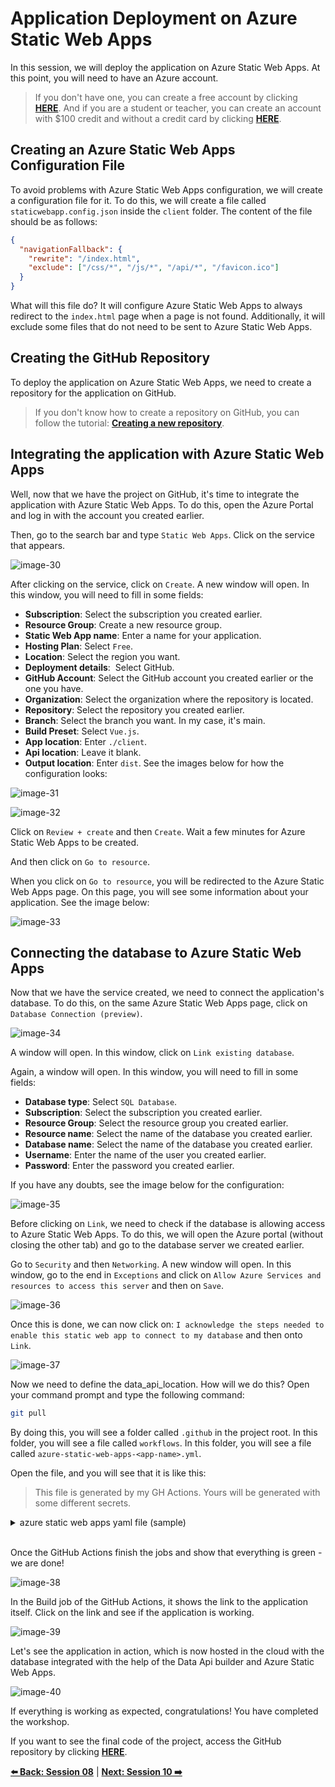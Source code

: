 # Application Deployment on Azure Static Web Apps

In this session, we will deploy the application on Azure Static Web Apps. At this point, you will need to have an Azure account.

> If you don't have one, you can create a free account by clicking **[HERE](https://azure.microsoft.com/free/?WT.mc_id=javascript-75515-gllemos)**. And if you are a student or teacher, you can create an account with $100 credit and without a credit card by clicking **[HERE](https://azure.microsoft.com/free/students/?WT.mc_id=javascript-75515-gllemos)**.

## Creating an Azure Static Web Apps Configuration File

To avoid problems with Azure Static Web Apps configuration, we will create a configuration file for it. To do this, we will create a file called `staticwebapp.config.json` inside the `client` folder. The content of the file should be as follows:

```json
{
  "navigationFallback": {
    "rewrite": "/index.html",
    "exclude": ["/css/*", "/js/*", "/api/*", "/favicon.ico"]
  }
}
```

What will this file do? It will configure Azure Static Web Apps to always redirect to the `index.html` page when a page is not found. Additionally, it will exclude some files that do not need to be sent to Azure Static Web Apps.

## Creating the GitHub Repository 

To deploy the application on Azure Static Web Apps, we need to create a repository for the application on GitHub.

> If you don't know how to create a repository on GitHub, you can follow the tutorial: **[Creating a new repository](https://docs.github.com/en/github/getting-started-with-github/create-a-repo)**.

## Integrating the application with Azure Static Web Apps 

Well, now that we have the project on GitHub, it's time to integrate the application with Azure Static Web Apps. To do this, open the Azure Portal and log in with the account you created earlier.

Then, go to the search bar and type `Static Web Apps`. Click on the service that appears.

![image-30](./../../workshop-images/image-30.jpg)

After clicking on the service, click on `Create`. A new window will open. In this window, you will need to fill in some fields:

- **Subscription**: Select the subscription you created earlier.
- **Resource Group**: Create a new resource group.
- **Static Web App name**: Enter a name for your application.
- **Hosting Plan**: Select `Free`.
- **Location**: Select the region you want.
- **Deployment details**:  Select GitHub.
- **GitHub Account**: Select the GitHub account you created earlier or the one you have. 
- **Organization**: Select the organization where the repository is located.
- **Repository**: Select the repository you created earlier.
- **Branch**: Select the branch you want. In my case, it's main.
- **Build Preset**: Select `Vue.js`.
- **App location**: Enter `./client`.
- **Api location**: Leave it blank.
- **Output location**: Enter `dist`. See the images below for how the configuration looks:

![image-31](./../../workshop-images/image-31.jpg)

![image-32](./../../workshop-images/image-32.jpg)

Click on `Review + create` and then `Create`. Wait a few minutes for Azure Static Web Apps to be created.

And then click on `Go to resource`.

When you click on `Go to resource`, you will be redirected to the Azure Static Web Apps page. On this page, you will see some information about your application. See the image below:

![image-33](./../../workshop-images/image-33.jpg)

## Connecting the database to Azure Static Web Apps

Now that we have the service created, we need to connect the application's database. To do this, on the same Azure Static Web Apps page, click on `Database Connection (preview)`.

![image-34](./../../workshop-images/image-34.jpg)

A window will open. In this window, click on `Link existing database`.

Again, a window will open. In this window, you will need to fill in some fields:

- **Database type**: Select `SQL Database`. 
- **Subscription**: Select the subscription you created earlier. 
- **Resource Group**: Select the resource group you created earlier. 
- **Resource name**: Select the name of the database you created earlier. 
- **Database name**: Select the name of the database you created earlier. 
- **Username**: Enter the name of the user you created earlier. 
- **Password**: Enter the password you created earlier. 

If you have any doubts, see the image below for the configuration:

![image-35](./../../workshop-images/image-35.jpg)

Before clicking on `Link`, we need to check if the database is allowing access to Azure Static Web Apps. To do this, we will open the Azure portal (without closing the other tab) and go to the database server we created earlier.

Go to `Security` and then `Networking`. A new window will open. In this window, go to the end in `Exceptions` and click on `Allow Azure Services and resources to access this server` and then on `Save`.

![image-36](./../../workshop-images/image-36.jpg)

Once this is done, we can now click on: `I acknowledge the steps needed to enable this static web app to connect to my database` and then onto `Link`.

![image-37](./../../workshop-images/image-37.jpg)

Now we need to define the data_api_location. How will we do this? Open your command prompt and type the following command:

```bash
git pull
```

By doing this, you will see a folder called `.github` in the project root. In this folder, you will see a file called `workflows`. In this folder, you will see a file called `azure-static-web-apps-<app-name>.yml`. 

Open the file, and you will see that it is like this:


> This file is generated by my GH Actions. Yours will be generated with some different secrets.

<details><summary>azure static web apps yaml file (sample)</summary>

```yml
name: Azure Static Web Apps CI/CD

on:
  push:
    branches:
      - main
  pull_request:
    types: [opened, synchronize, reopened, closed]
    branches:
      - main

jobs:
  build_and_deploy_job:
    if: github.event_name == 'push' || (github.event_name == 'pull_request' && github.event.action != 'closed')
    runs-on: ubuntu-latest
    name: Build and Deploy Job
    steps:
      - uses: actions/checkout@v2
        with:
          submodules: true
      - name: Build And Deploy
        id: builddeploy
        uses: Azure/static-web-apps-deploy@v1
        with:
          azure_static_web_apps_api_token: ${{ secrets.AZURE_STATIC_WEB_APPS_API_TOKEN_ASHY_MEADOW_06BCC431E }}
          repo_token: ${{ secrets.GITHUB_TOKEN }} # Used for Github integrations (i.e. PR comments)
          action: 'upload'
          ###### Repository/Build Configurations - These values can be configured to match your app requirements. ######
          # For more information regarding Static Web App workflow configurations, please visit: https://aka.ms/swaworkflowconfig
          app_location: './client'
          output_location: 'dist'
          ###### End of Repository/Build Configurations ######

  close_pull_request_job:
    if: github.event_name == 'pull_request' && github.event.action == 'closed'
    runs-on: ubuntu-latest
    name: Close Pull Request Job
    steps:
      - name: Close Pull Request
        id: closepullrequest
        uses: Azure/static-web-apps-deploy@v1
        with:
          azure_static_web_apps_api_token: ${{ secrets.AZURE_STATIC_WEB_APPS_API_TOKEN_ASHY_MEADOW_06BCC431E }}
          action: 'close'
```

</details>
</br>

Once the GitHub Actions finish the jobs and show that everything is green - we are done!

![image-38](./../../workshop-images/image-38.jpg)

In the Build job of the GitHub Actions, it shows the link to the application itself. Click on the link and see if the application is working.

![image-39](./../../workshop-images/image-39.jpg)

Let's see the application in action, which is now hosted in the cloud with the database integrated with the help of the Data Api builder and Azure Static Web Apps.

![image-40](./../../workshop-images/gif-03.gif)

If everything is working as expected, congratulations! You have completed the workshop.

If you want to see the final code of the project, access the GitHub repository by clicking **[HERE](https://github.com/glaucia86/dab-swa-azure-sql-workshop)**.

**[⬅️ Back: Session 08](./08-session.md)**
| **[Next: Session 10 ➡️](./10-session.md)**
